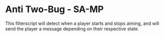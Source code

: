 # Anti Two-Bug - SA-MP

This filterscript will detect when a player starts and stops aiming, and will send the player a message depending on their respective state.
